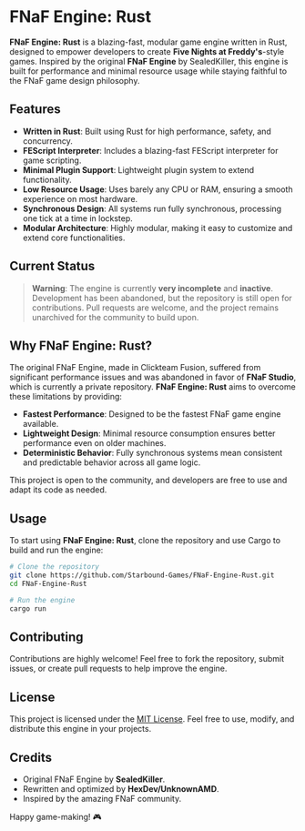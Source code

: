 # FNaF Engine: Rust

**FNaF Engine: Rust** is a blazing-fast, modular game engine written in Rust, designed to empower developers to create **Five Nights at Freddy's**-style games. Inspired by the original **FNaF Engine** by SealedKiller, this engine is built for performance and minimal resource usage while staying faithful to the FNaF game design philosophy.


## Features

- **Written in Rust**: Built using Rust for high performance, safety, and concurrency.
- **FEScript Interpreter**: Includes a blazing-fast FEScript interpreter for game scripting.
- **Minimal Plugin Support**: Lightweight plugin system to extend functionality.
- **Low Resource Usage**: Uses barely any CPU or RAM, ensuring a smooth experience on most hardware.
- **Synchronous Design**: All systems run fully synchronous, processing one tick at a time in lockstep.
- **Modular Architecture**: Highly modular, making it easy to customize and extend core functionalities.


## Current Status

> **Warning**: The engine is currently **very incomplete** and **inactive**. Development has been abandoned, but the repository is still open for contributions. Pull requests are welcome, and the project remains unarchived for the community to build upon.


## Why FNaF Engine: Rust?

The original FNaF Engine, made in Clickteam Fusion, suffered from significant performance issues and was abandoned in favor of **FNaF Studio**, which is currently a private repository. **FNaF Engine: Rust** aims to overcome these limitations by providing:

- **Fastest Performance**: Designed to be the fastest FNaF game engine available.
- **Lightweight Design**: Minimal resource consumption ensures better performance even on older machines.
- **Deterministic Behavior**: Fully synchronous systems mean consistent and predictable behavior across all game logic.

This project is open to the community, and developers are free to use and adapt its code as needed.


## Usage

To start using **FNaF Engine: Rust**, clone the repository and use Cargo to build and run the engine:

```bash
# Clone the repository
git clone https://github.com/Starbound-Games/FNaF-Engine-Rust.git
cd FNaF-Engine-Rust

# Run the engine
cargo run
```


## Contributing

Contributions are highly welcome! Feel free to fork the repository, submit issues, or create pull requests to help improve the engine.


## License

This project is licensed under the [MIT License](./LICENSE). Feel free to use, modify, and distribute this engine in your projects.


## Credits

- Original FNaF Engine by **SealedKiller**.
- Rewritten and optimized by **HexDev/UnknownAMD**.
- Inspired by the amazing FNaF community.


Happy game-making! 🎮

